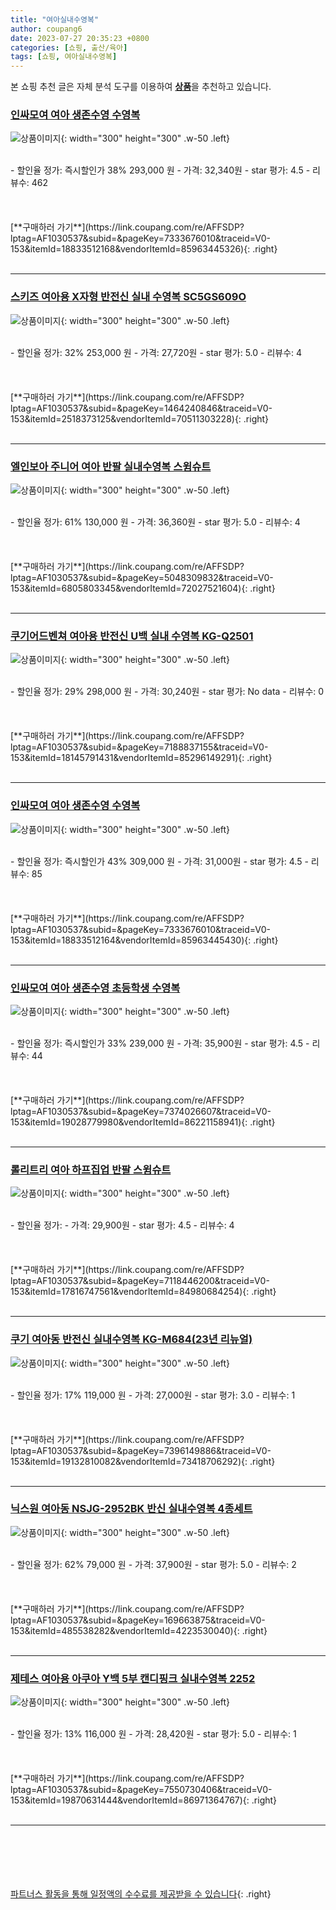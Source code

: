 ```yaml
---
title: "여아실내수영복"
author: coupang6
date: 2023-07-27 20:35:23 +0800
categories: [쇼핑, 출산/육아]
tags: [쇼핑, 여아실내수영복]
---
```


본 쇼핑 추천 글은 자체 분석 도구를 이용하여 [**상품**](https://link.coupang.com/a/bao1ui)을 추천하고 있습니다.

### [인싸모여 여아 생존수영 수영복](https://link.coupang.com/re/AFFSDP?lptag=AF1030537&subid=&pageKey=7333676010&traceid=V0-153&itemId=18833512168&vendorItemId=85963445326)

![상품이미지](https://thumbnail6.coupangcdn.com/thumbnails/remote/230x230ex/image/vendor_inventory/bafd/5a3b4bd54f272e3f906df9109c51843765de1c26f256603fc3094376535b.jpg){: width="300" height="300" .w-50 .left}


<br>
- 할인율 정가: 즉시할인가 38%  293,000   원
- 가격: 32,340원
- star 평가: 4.5
- 리뷰수: 462
<br>
<br>
<br>
<br>
[**구매하러 가기**](https://link.coupang.com/re/AFFSDP?lptag=AF1030537&subid=&pageKey=7333676010&traceid=V0-153&itemId=18833512168&vendorItemId=85963445326){: .right}
<br>
<br>

---

### [스키즈 여아용 X자형 반전신 실내 수영복 SC5GS609O](https://link.coupang.com/re/AFFSDP?lptag=AF1030537&subid=&pageKey=1464240846&traceid=V0-153&itemId=2518373125&vendorItemId=70511303228)

![상품이미지](https://thumbnail10.coupangcdn.com/thumbnails/remote/230x230ex/image/retail/images/2020/04/14/13/3/f3aa478e-0c1d-4a12-b042-c5b1eff1a995.jpg){: width="300" height="300" .w-50 .left}


<br>
- 할인율 정가: 32%  253,000   원
- 가격: 27,720원
- star 평가: 5.0
- 리뷰수: 4
<br>
<br>
<br>
<br>
[**구매하러 가기**](https://link.coupang.com/re/AFFSDP?lptag=AF1030537&subid=&pageKey=1464240846&traceid=V0-153&itemId=2518373125&vendorItemId=70511303228){: .right}
<br>
<br>

---

### [엘인보아 주니어 여아 반팔 실내수영복 스윔슈트](https://link.coupang.com/re/AFFSDP?lptag=AF1030537&subid=&pageKey=5048309832&traceid=V0-153&itemId=6805803345&vendorItemId=72027521604)

![상품이미지](https://thumbnail7.coupangcdn.com/thumbnails/remote/230x230ex/image/vendor_inventory/97f2/cd0d20a24b80bf8aa8a3ea80916f4d350db89a7638c6852126665b7b0858.jpg){: width="300" height="300" .w-50 .left}


<br>
- 할인율 정가: 61%  130,000   원
- 가격: 36,360원
- star 평가: 5.0
- 리뷰수: 4
<br>
<br>
<br>
<br>
[**구매하러 가기**](https://link.coupang.com/re/AFFSDP?lptag=AF1030537&subid=&pageKey=5048309832&traceid=V0-153&itemId=6805803345&vendorItemId=72027521604){: .right}
<br>
<br>

---

### [쿠기어드벤쳐 여아용 반전신 U백 실내 수영복 KG-Q2501](https://link.coupang.com/re/AFFSDP?lptag=AF1030537&subid=&pageKey=7188837155&traceid=V0-153&itemId=18145791431&vendorItemId=85296149291)

![상품이미지](https://thumbnail7.coupangcdn.com/thumbnails/remote/230x230ex/image/rs_quotation_api/3at9brie/d3bc0bc5f2cf4acb9446656a58d34070.jpg){: width="300" height="300" .w-50 .left}


<br>
- 할인율 정가: 29%  298,000   원
- 가격: 30,240원
- star 평가: No data
- 리뷰수: 0
<br>
<br>
<br>
<br>
[**구매하러 가기**](https://link.coupang.com/re/AFFSDP?lptag=AF1030537&subid=&pageKey=7188837155&traceid=V0-153&itemId=18145791431&vendorItemId=85296149291){: .right}
<br>
<br>

---

### [인싸모여 여아 생존수영 수영복](https://link.coupang.com/re/AFFSDP?lptag=AF1030537&subid=&pageKey=7333676010&traceid=V0-153&itemId=18833512164&vendorItemId=85963445430)

![상품이미지](https://thumbnail7.coupangcdn.com/thumbnails/remote/230x230ex/image/vendor_inventory/32ee/38b21d85885f499349ffaf50e6643e7b82565ef7c8b5c5715f96b039e183.jpg){: width="300" height="300" .w-50 .left}


<br>
- 할인율 정가: 즉시할인가 43%  309,000   원
- 가격: 31,000원
- star 평가: 4.5
- 리뷰수: 85
<br>
<br>
<br>
<br>
[**구매하러 가기**](https://link.coupang.com/re/AFFSDP?lptag=AF1030537&subid=&pageKey=7333676010&traceid=V0-153&itemId=18833512164&vendorItemId=85963445430){: .right}
<br>
<br>

---

### [인싸모여 여아 생존수영 초등학생 수영복](https://link.coupang.com/re/AFFSDP?lptag=AF1030537&subid=&pageKey=7374026607&traceid=V0-153&itemId=19028779980&vendorItemId=86221158941)

![상품이미지](https://thumbnail8.coupangcdn.com/thumbnails/remote/230x230ex/image/vendor_inventory/0d78/9c658a1ea31816d36cba77c36907296f768aa157614adc25839444b02836.jpg){: width="300" height="300" .w-50 .left}


<br>
- 할인율 정가: 즉시할인가 33%  239,000   원
- 가격: 35,900원
- star 평가: 4.5
- 리뷰수: 44
<br>
<br>
<br>
<br>
[**구매하러 가기**](https://link.coupang.com/re/AFFSDP?lptag=AF1030537&subid=&pageKey=7374026607&traceid=V0-153&itemId=19028779980&vendorItemId=86221158941){: .right}
<br>
<br>

---

### [롤리트리 여아 하프집업 반팔 스윔슈트](https://link.coupang.com/re/AFFSDP?lptag=AF1030537&subid=&pageKey=7118446200&traceid=V0-153&itemId=17816747561&vendorItemId=84980684254)

![상품이미지](https://thumbnail9.coupangcdn.com/thumbnails/remote/230x230ex/image/retail/images/4406262018287607-626259e9-5857-4e40-901b-c3b9e0709cb2.jpg){: width="300" height="300" .w-50 .left}


<br>
- 할인율 정가: 
- 가격: 29,900원
- star 평가: 4.5
- 리뷰수: 4
<br>
<br>
<br>
<br>
[**구매하러 가기**](https://link.coupang.com/re/AFFSDP?lptag=AF1030537&subid=&pageKey=7118446200&traceid=V0-153&itemId=17816747561&vendorItemId=84980684254){: .right}
<br>
<br>

---

### [쿠기 여아동 반전신 실내수영복 KG-M684(23년 리뉴얼)](https://link.coupang.com/re/AFFSDP?lptag=AF1030537&subid=&pageKey=7396149886&traceid=V0-153&itemId=19132810082&vendorItemId=73418706292)

![상품이미지](https://thumbnail6.coupangcdn.com/thumbnails/remote/230x230ex/image/vendor_inventory/91c8/206d8a3afd2805bc35dbb9b5c7da514d55487b5f3c4a96379c1676455cd7.jpg){: width="300" height="300" .w-50 .left}


<br>
- 할인율 정가: 17%  119,000   원
- 가격: 27,000원
- star 평가: 3.0
- 리뷰수: 1
<br>
<br>
<br>
<br>
[**구매하러 가기**](https://link.coupang.com/re/AFFSDP?lptag=AF1030537&subid=&pageKey=7396149886&traceid=V0-153&itemId=19132810082&vendorItemId=73418706292){: .right}
<br>
<br>

---

### [닉스원 여아동 NSJG-2952BK 반신 실내수영복 4종세트](https://link.coupang.com/re/AFFSDP?lptag=AF1030537&subid=&pageKey=169663875&traceid=V0-153&itemId=485538282&vendorItemId=4223530040)

![상품이미지](https://thumbnail10.coupangcdn.com/thumbnails/remote/230x230ex/image/operator/485538282/3cb6f34e-0114-e058-86c0-3f4a82c0e9cf.jpg){: width="300" height="300" .w-50 .left}


<br>
- 할인율 정가: 62%  79,000   원
- 가격: 37,900원
- star 평가: 5.0
- 리뷰수: 2
<br>
<br>
<br>
<br>
[**구매하러 가기**](https://link.coupang.com/re/AFFSDP?lptag=AF1030537&subid=&pageKey=169663875&traceid=V0-153&itemId=485538282&vendorItemId=4223530040){: .right}
<br>
<br>

---

### [제테스 여아용 아쿠아 Y백 5부 캔디핑크 실내수영복 2252](https://link.coupang.com/re/AFFSDP?lptag=AF1030537&subid=&pageKey=7550730406&traceid=V0-153&itemId=19870631444&vendorItemId=86971364767)

![상품이미지](https://thumbnail10.coupangcdn.com/thumbnails/remote/230x230ex/image/rs_quotation_api/4bxm74vp/95cb4259e3f34db7b99bf2afc772cc6f.jpg){: width="300" height="300" .w-50 .left}


<br>
- 할인율 정가: 13%  116,000   원
- 가격: 28,420원
- star 평가: 5.0
- 리뷰수: 1
<br>
<br>
<br>
<br>
[**구매하러 가기**](https://link.coupang.com/re/AFFSDP?lptag=AF1030537&subid=&pageKey=7550730406&traceid=V0-153&itemId=19870631444&vendorItemId=86971364767){: .right}
<br>
<br>

---
<br><br><br><br><br> [파트너스 활동을 통해 일정액의 수수료를 제공받을 수 있습니다](https://link.coupang.com/a/bao1ui){: .right}